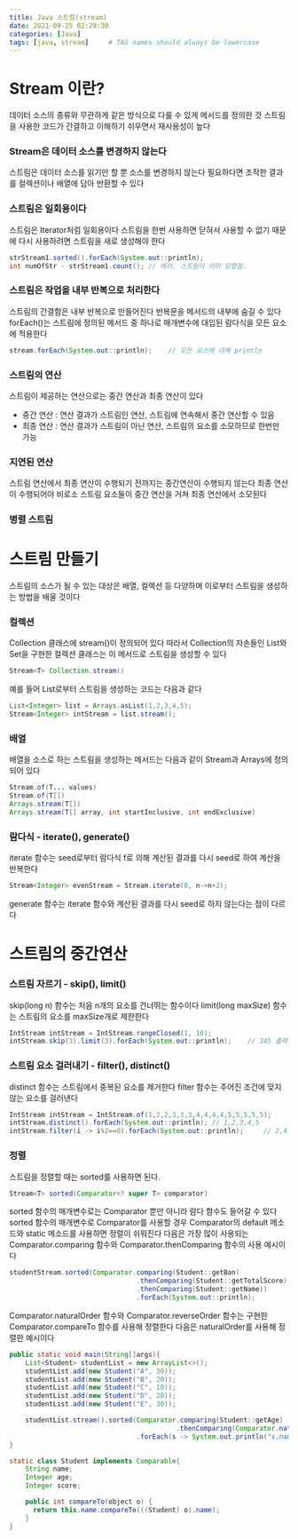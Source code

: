 ```yaml
---
title: Java 스트림(stream)
date: 2021-09-25 02:29:30
categories: [Java]
tags: [java, stream]     # TAG names should always be lowercase
---
```


# Stream 이란?
데이터 소스의 종류와 무관하게 같은 방식으로 다룰 수 있게 메서드를 정의한 것
스트림을 사용한 코드가 간결하고 이해하기 쉬우면서 재사용성이 높다

### Stream은 데이터 소스를 변경하지 않는다
스트림은 데이터 소스를 읽기만 할 뿐 소스를 변경하지 않는다
필요하다면 조작한 결과를 컬렉션이나 배열에 담아 반환할 수 있다

### 스트림은 일회용이다
스트림은 Iterator처럼 일회용이다
스트림을 한번 사용하면 닫혀서 사용할 수 없기 때문에 다시 사용하려면 스트림을 새로 생성해야 한다

```java
strStream1.sorted().forEach(System.out::println);
int numOfStr - strStream1.count(); // 에러. 스트림이 이미 닫혔음.
```

### 스트림은 작업을 내부 반복으로 처리한다
스트림의 간결함은 내부 반복으로 만들어진다
반복문을 메서드의 내부에 숨길 수 있다
forEach()는 스트림에 정의된 메서드 중 하나로 매개변수에 대입된 람다식을 모든 요소에 적용한다

```java
stream.forEach(System.out::println);    // 모든 요소에 대해 println
```

### 스트림의 연산
스트림이 제공하는 연산으로는 중간 연산과 최종 연산이 있다
  - 중간 연산 : 연산 결과가 스트림인 연산, 스트림에 연속해서 중간 연산할 수 있음
  - 최종 연산 : 연산 결과가 스트림이 아닌 연산, 스트림의 요소를 소모하므로 한번만 가능

### 지연된 연산
스트림 연산에서 최종 연산이 수행되기 전까지는 중간연산이 수행되지 않는다
최종 연산이 수행되어야 비로소 스트림 요소들이 중간 연산을 거쳐 최종 연산에서 소모된다

### 병렬 스트림

# 스트림 만들기
스트림의 소스가 될 수 있는 대상은 배열, 컬렉션 등 다양하며 이로부터 스트림을 생성하는 방법을 배울 것이다

### 컬렉션
Collection 클래스에 stream()이 정의되어 있다
따라서 Collection의 자손들인 List와 Set을 구현한 컬렉션 클래스는 이 메서드로 스트림을 생성할 수 있다
```java
Stream<T> Collection.stream()
```
예를 들어 List로부터 스트림을 생성하는 코드는 다음과 같다
```java
List<Integer> list = Arrays.asList(1,2,3,4,5);
Stream<Integer> intStream = list.stream();
```

### 배열
배열을 소스로 하는 스트림을 생성하는 메서드는 다음과 같이 Stream과 Arrays에 정의되어 있다
```java
Stream.of(T... values)
Stream.of(T[])
Arrays.stream(T[])
Arrays.stream(T[] array, int startInclusive, int endExclusive)
```

### 람다식 - iterate(), generate()
iterate 함수는 seed로부터 람다식 f로 의해 계산된 결과를 다시 seed로 하여 계산을 반복한다
```java
Stream<Integer> evenStream = Stream.iterate(0, n->n+2);
```
generate 함수는 iterate 함수와 계산된 결과를 다시 seed로 하지 않는다는 점이 다르다

# 스트림의 중간연산

### 스트림 자르기 - skip(), limit()
skip(long n) 함수는 처음 n개의 요소를 건너뛰는 함수이다
limit(long maxSize) 함수는 스트림의 요소를 maxSize개로 제한한다
```java
IntStream intStream = IntStream.rangeClosed(1, 10);
intStream.skip(3).limit(3).forEach(System.out::println);    // 345 출력
```

### 스트림 요소 걸러내기 - filter(), distinct()
distinct 함수는 스트림에서 중복된 요소를 제거한다
filter 함수는 주어진 조건에 맞지 않는 요소를 걸러낸다
```java
IntStream intStream = IntStream.of(1,2,2,3,3,3,4,4,4,4,5,5,5,5,5);
intStream.distinct().forEach(System.out::println); // 1,2,3,4,5
intStream.filter(i -> i%2==0).forEach(System.out::println);     // 2,4
```

### 정렬
스트림을 정렬할 때는 sorted를 사용하면 된다.
```java
Stream<T> sorted(Comparator<? super T> comparator)
```
sorted 함수의 매개변수로는 Comparator 뿐만 아니라 람다 함수도 들어갈 수 있다
sorted 함수의 매개변수로 Comparator를 사용할 경우 Comparator의 default 메소드와 static 메소드를 사용하면 정렬이 쉬워진다
다음은 가장 많이 사용되는 Comparator.comparing 함수와 Comparator.thenComparing 함수의 사용 예시이다
```java
studentStream.sorted(Comparator.comparing(Student::getBan)
                                .thenComparing(Student::getTotalScore)
                                .thenComparing(Student::getName))
                                .forEach(System.out::println);              // 학생들을 반, 총점, 이름순으로 정렬
```
Comparator.naturalOrder 함수와 Comparator.reverseOrder 함수는 구현한 Comparator.compareTo 함수를 사용해 정렬한다
다음은 naturalOrder를 사용해 정렬한 예시이다
```java
public static void main(String[]args){
    List<Student> studentList = new ArrayList<>();
    studentList.add(new Student("A", 30));
    studentList.add(new Student("B", 20));
    studentList.add(new Student("C", 10));
    studentList.add(new Student("D", 20));
    studentList.add(new Student("E", 30));

    studentList.stream().sorted(Comparator.comparing(Student::getAge)
                                          .thenComparing(Comparator.naturalOrder()))
                                .forEach(s -> System.out.println("s.name = " + ((Student)s).name));
}

static class Student implements Comparable{
    String name;
    Integer age;
    Integer score;

    public int compareTo(object o) {
      return this.name.compareTo(((Student) o).name);
    }
}
```

